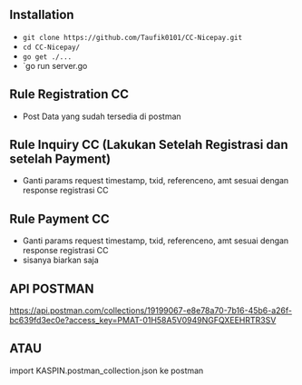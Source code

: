 ## Installation

- `git clone https://github.com/Taufik0101/CC-Nicepay.git`
- `cd CC-Nicepay/`
- `go get ./...`
- `go run server.go

## Rule Registration CC
- Post Data yang sudah tersedia di postman

## Rule Inquiry CC (Lakukan Setelah Registrasi dan setelah Payment)
- Ganti params request timestamp, txid, referenceno, amt sesuai dengan response registrasi CC

## Rule Payment CC
- Ganti params request timestamp, txid, referenceno, amt sesuai dengan response registrasi CC
- sisanya biarkan saja

## API POSTMAN
https://api.postman.com/collections/19199067-e8e78a70-7b16-45b6-a26f-bc639fd3ec0e?access_key=PMAT-01H58A5V0949NGFQXEEHRTR3SV

## ATAU
import KASPIN.postman_collection.json ke postman

